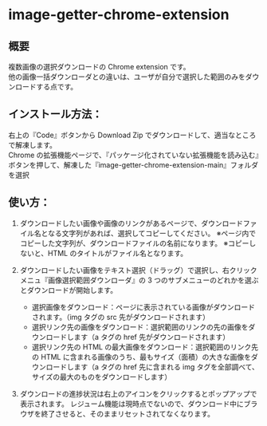 # image-getter-chrome-extension

## 概要

複数画像の選択ダウンロードの Chrome extension です。  
他の画像一括ダウンローダとの違いは、ユーザが自分で選択した範囲のみをダウンロードする点です。

## インストール方法：

右上の『Code』ボタンから Download Zip でダウンロードして、適当なところで解凍します。  
Chrome の拡張機能ページで、『パッケージ化されていない拡張機能を読み込む』ボタンを押して、解凍した『image-getter-chrome-extension-main』フォルダを選択

## 使い方：

1. ダウンロードしたい画像や画像のリンクがあるページで、ダウンロードファイル名となる文字列があれば、選択してコピーしてください。
   ※ページ内でコピーした文字列が、ダウンロードファイルの名前になります。
   ※コピーしないと、HTML のタイトルがファイル名となります。

1. ダウンロードしたい画像をテキスト選択（ドラッグ）で選択し、右クリックメニュ『画像選択範囲ダウンローダ』の 3 つのサブメニューのどれかを選ぶとダウンロードが開始します。

   - 選択画像をダウンロード：ページに表示されている画像がダウンロードされます。（img タグの src 先がダウンロードされます）
   - 選択リンク先の画像をダウンロード：選択範囲のリンクの先の画像をダウンロードします（a タグの href 先がダウンロードされます）
   - 選択リンク先の HTML の最大画像をダウンロード：選択範囲のリンク先の HTML に含まれる画像のうち、最もサイズ（面積）の大きな画像をダウンロードします（a タグの href 先に含まれる img タグを全部調べて、サイズの最大のものをダウンロードします）

1. ダウンロードの進捗状況は右上のアイコンをクリックするとポップアップで表示されます。
   レジューム機能は現時点でないので、ダウンロード中にブラウザを終了させると、そのままリセットされてなくなります。
